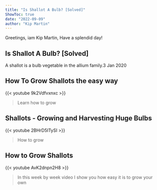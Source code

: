 ```yaml
---
title: "Is Shallot A Bulb? [Solved]"
ShowToc: true 
date: "2022-09-09"
author: "Kip Martin" 
---
```


Greetings, iam Kip Martin, Have a splendid day!
## Is Shallot A Bulb? [Solved]
 A shallot is a bulb vegetable in the allium family.3 Jan 2020

## How To Grow Shallots the easy way
{{< youtube 9k2Vdfvxnxc >}}
>Learn how to grow 

## Shallots - Growing and Harvesting Huge Bulbs
{{< youtube 2BHrD5ITySI >}}
>How to grow 

## How to Grow Shallots
{{< youtube AvK2dnpn2H8 >}}
>In this week by week video I show you how easy it is to grow your own 

